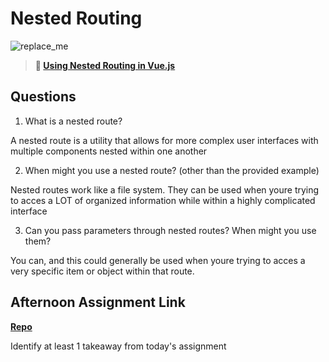 # Nested Routing

![replace_me](https://codeworks.blob.core.windows.net/public/assets/img/illustrations/placeholder.svg)

> **📖 [Using Nested Routing in Vue.js](https://codeworksacademy.com/fs-student-guide/resources/wk6/04-Child-Routes)**

## Questions

1. What is a nested route?

A nested route is a utility that allows for more complex user interfaces with multiple components nested within one another


2. When might you use a nested route? (other than the provided example)

Nested routes work like a file system. They can be used when youre trying to acces a LOT of organized information while within a highly complicated interface


3. Can you pass parameters through nested routes? When might you use them?

You can, and this could generally be used when youre trying to acces a very specific item or object within that route.


## Afternoon Assignment Link

**[Repo](https://github.com/katie-mccauley/blogger)**

Identify at least 1 takeaway from today's assignment
